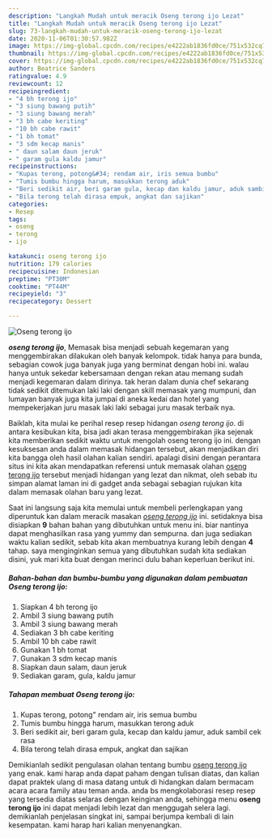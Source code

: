 ```yaml
---
description: "Langkah Mudah untuk meracik Oseng terong ijo Lezat"
title: "Langkah Mudah untuk meracik Oseng terong ijo Lezat"
slug: 73-langkah-mudah-untuk-meracik-oseng-terong-ijo-lezat
date: 2020-11-06T01:30:57.982Z
image: https://img-global.cpcdn.com/recipes/e4222ab1836fd0ce/751x532cq70/oseng-terong-ijo-foto-resep-utama.jpg
thumbnail: https://img-global.cpcdn.com/recipes/e4222ab1836fd0ce/751x532cq70/oseng-terong-ijo-foto-resep-utama.jpg
cover: https://img-global.cpcdn.com/recipes/e4222ab1836fd0ce/751x532cq70/oseng-terong-ijo-foto-resep-utama.jpg
author: Beatrice Sanders
ratingvalue: 4.9
reviewcount: 12
recipeingredient:
- "4 bh terong ijo"
- "3 siung bawang putih"
- "3 siung bawang merah"
- "3 bh cabe keriting"
- "10 bh cabe rawit"
- "1 bh tomat"
- "3 sdm kecap manis"
- " daun salam daun jeruk"
- " garam gula kaldu jamur"
recipeinstructions:
- "Kupas terong, potong&#34; rendam air, iris semua bumbu"
- "Tumis bumbu hingga harum, masukkan terong aduk"
- "Beri sedikit air, beri garam gula, kecap dan kaldu jamur, aduk sambil cek rasa"
- "Bila terong telah dirasa empuk, angkat dan sajikan"
categories:
- Resep
tags:
- oseng
- terong
- ijo

katakunci: oseng terong ijo 
nutrition: 179 calories
recipecuisine: Indonesian
preptime: "PT30M"
cooktime: "PT44M"
recipeyield: "3"
recipecategory: Dessert

---
```



![Oseng terong ijo](https://img-global.cpcdn.com/recipes/e4222ab1836fd0ce/751x532cq70/oseng-terong-ijo-foto-resep-utama.jpg)

<b><i>oseng terong ijo</i></b>, Memasak bisa menjadi sebuah kegemaran yang menggembirakan dilakukan oleh banyak kelompok. tidak hanya para bunda, sebagian cowok juga banyak juga yang berminat dengan hobi ini. walau hanya untuk sekedar kebersamaan dengan rekan atau memang sudah menjadi kegemaran dalam dirinya. tak heran dalam dunia chef sekarang tidak sedikit ditemukan laki laki dengan skill memasak yang mumpuni, dan lumayan banyak juga kita jumpai di aneka kedai dan hotel yang mempekerjakan juru masak laki laki sebagai juru masak terbaik nya.



Baiklah, kita mulai ke perihal resep resep hidangan <i>oseng terong ijo</i>. di antara kesibukan kita, bisa jadi akan terasa menggembirakan jika sejenak kita memberikan sedikit waktu untuk mengolah oseng terong ijo ini. dengan kesuksesan anda dalam memasak hidangan tersebut, akan menjadikan diri kita bangga oleh hasil olahan kalian sendiri. apalagi disini dengan perantara situs ini kita akan mendapatkan referensi untuk memasak olahan <u>oseng terong ijo</u> tersebut menjadi hidangan yang lezat dan nikmat, oleh sebab itu simpan alamat laman ini di gadget anda sebagai sebagian rujukan kita dalam memasak olahan baru yang lezat.


Saat ini langsung saja kita memulai untuk membeli perlengkapan yang diperuntuk kan dalam meracik masakan <u><i>oseng terong ijo</i></u> ini. setidaknya bisa disiapkan <b>9</b> bahan bahan yang dibutuhkan untuk menu ini. biar nantinya dapat menghasilkan rasa yang yummy dan sempurna. dan juga sediakan waktu kalian sedikit, sebab kita akan membuatnya kurang lebih dengan <b>4</b> tahap. saya menginginkan semua yang dibutuhkan sudah kita sediakan disini, yuk mari kita buat dengan merinci dulu bahan keperluan berikut ini.

<!--inarticleads1-->

##### Bahan-bahan dan bumbu-bumbu yang digunakan dalam pembuatan Oseng terong ijo:

1. Siapkan 4 bh terong ijo
1. Ambil 3 siung bawang putih
1. Ambil 3 siung bawang merah
1. Sediakan 3 bh cabe keriting
1. Ambil 10 bh cabe rawit
1. Gunakan 1 bh tomat
1. Gunakan 3 sdm kecap manis
1. Siapkan  daun salam, daun jeruk
1. Sediakan  garam, gula, kaldu jamur




<!--inarticleads2-->

##### Tahapan membuat Oseng terong ijo:

1. Kupas terong, potong&#34; rendam air, iris semua bumbu
1. Tumis bumbu hingga harum, masukkan terong aduk
1. Beri sedikit air, beri garam gula, kecap dan kaldu jamur, aduk sambil cek rasa
1. Bila terong telah dirasa empuk, angkat dan sajikan




Demikianlah sedikit pengulasan olahan tentang bumbu <u>oseng terong ijo</u> yang enak. kami harap anda dapat paham dengan tulisan diatas, dan kalian dapat praktek ulang di masa datang untuk di hidangkan dalam bermacam acara acara family atau teman anda. anda bs mengkolaborasi resep resep yang tersedia diatas selaras dengan keinginan anda, sehingga menu <b>oseng terong ijo</b> ini dapat menjadi lebih lezat dan menggugah selera lagi. demikianlah penjelasan singkat ini, sampai berjumpa kembali di lain kesempatan. kami harap hari kalian menyenangkan.
